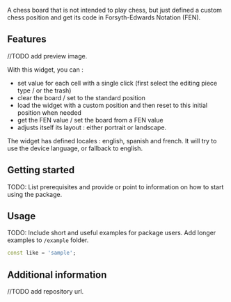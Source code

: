 A chess board that is not intended to play chess, but just defined a custom chess position and get its code in Forsyth-Edwards Notation (FEN).

## Features

//TODO add preview image.

With this widget, you can :
* set value for each cell with a single click (first select the editing piece type / or the trash)
* clear the board / set to the standard position
* load the widget with a custom position and then reset to this initial position when needed
* get the FEN value / set the board from a FEN value
* adjusts itself its layout : either portrait or landscape.

The widget has defined locales : english, spanish and french. It will try to use the device language, or fallback to english.

## Getting started

TODO: List prerequisites and provide or point to information on how to
start using the package.

## Usage

TODO: Include short and useful examples for package users. Add longer examples
to `/example` folder.

```dart
const like = 'sample';
```

## Additional information

//TODO add repository url.
